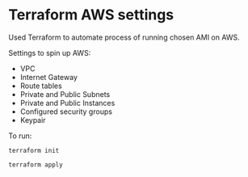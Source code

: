 # Terraform AWS settings

Used Terraform to automate process of running chosen AMI on AWS. 

Settings to spin up AWS:
- VPC
- Internet Gateway 
- Route tables
- Private and Public Subnets
- Private and Public Instances
- Configured security groups 
- Keypair 

To run:

`terraform init`


`terraform apply`
